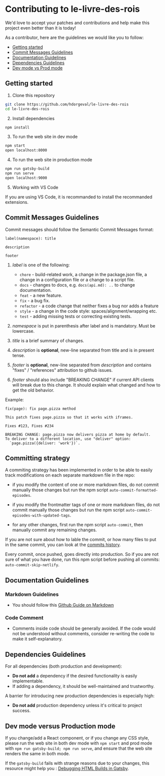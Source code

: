 # Contributing to le-livre-des-rois

We'd love to accept your patches and contributions and help make this project even better than it is today!

As a contributor, here are the guidelines we would like you to follow:

- [Getting started](#Getting-started)
- [Commit Messages Guidelines](#Commit-Messages-Guidelines)
- [Documentation Guidelines](#Documentation-Guidelines)
- [Dependencies Guidelines](#Dependencies-Guidelines)
- [Dev mode vs Prod mode](#Dev-mode-versus-production-mode)

## Getting started

1. Clone this repository

```bash
git clone https://github.com/hdorgeval/le-livre-des-rois
cd le-livre-des-rois
```

2. Install dependencies

```bash
npm install
```

3. To run the web site in dev mode

```bash
npm start
open localhost:8000
```

4. To run the web site in production mode

```bash
npm run gatsby-build
npm run serve
open localhost:9000
```

5. Working with VS Code

If you are using VS Code, it is recommanded to install the recommanded extensions.

## Commit Messages Guidelines

Commit messages should follow the Semantic Commit Messages format:

```
label(namespace): title

description

footer
```

1. _label_ is one of the following:

   - `chore` - build-related work, a change in the package.json file, a change in a configuration file or a change to a script file.
   - `docs` - changes to docs, e.g. `docs(api.md): ..` to change documentation.
   - `feat` - a new feature.
   - `fix` - a bug fix.
   - `refactor` - a code change that neither fixes a bug nor adds a feature
   - `style` - a change in the code style: spaces/alignment/wrapping etc.
   - `test` - adding missing tests or correcting existing tests.

2. _namespace_ is put in parenthesis after label and is mandatory. Must be lowercase.
3. _title_ is a brief summary of changes.
4. _description_ is **optional**, new-line separated from title and is in present tense.
5. _footer_ is **optional**, new-line separated from _description_ and contains "fixes" / "references" attribution to github issues.
6. _footer_ should also include "BREAKING CHANGE" if current API clients will break due to this change. It should explain what changed and how to get the old behavior.

Example:

```
fix(page): fix page.pizza method

This patch fixes page.pizza so that it works with iframes.

Fixes #123, Fixes #234

BREAKING CHANGE: page.pizza now delivers pizza at home by default.
To deliver to a different location, use "deliver" option:
  `page.pizza({deliver: 'work'})`.
```

## Committing strategy

A commiting strategy has been implemented in order to be able to easily track modifications on each separate markdown file in the repo:

- if you modify the content of one or more markdown files, do not commit manually those changes but run the npm script `auto-commit-formatted-episodes`.

- if you modify the frontmatter tags of one or more markdown files, do not commit manually those changes but run the npm script `auto-commit-episodes-with-updated-tags`.

- for any other changes, first run the npm script `auto-commit`, then manually commit any remaining changes.

If you are not sure about how to lable the commit, or how many files to put in the same commit, you can look at the [commits history](https://github.com/hdorgeval/le-livre-des-rois/commits/master).

Every commit, once pushed, goes directly into production. So if you are not sure of what you have done, run this npm script before pushing all commits: `auto-commit-skip-netlify`.

## Documentation Guidelines

### Markdown Guidelines

- You should follow this [Github Guide on Markdown](https://guides.github.com/features/mastering-markdown/)

### Code Comment

- Comments inside code should be generally avoided. If the code would not be understood without comments, consider re-writing the code to make it self-explanatory.

## Dependencies Guidelines

For all dependencies (both production and development):

- **Do not add** a dependency if the desired functionality is easily implementable.
- If adding a dependency, it should be well-maintained and trustworthy.

A barrier for introducing new production dependencies is especially high:

- **Do not add** production dependency unless it's critical to project success.

## Dev mode versus Production mode

If you change/add a React component, or if you change any CSS style, please run the web site in both dev mode with `npm start` and prod mode with `npm run gatsby-build; npm run serve`, and ensure that the web site renders the same in both mode.

If the `gatsby-build` fails with strange reasons due to your changes, this resource might help you : [Debugging HTML Builds in Gatsby](https://www.gatsbyjs.com/docs/debugging-html-builds/).
